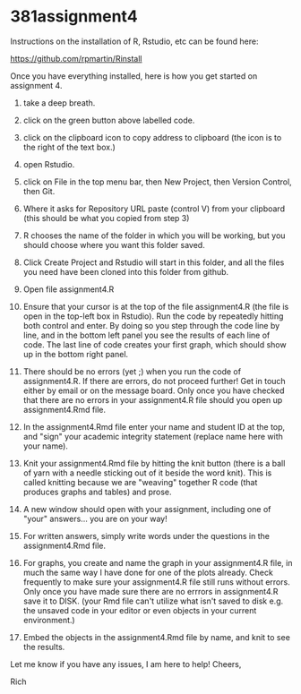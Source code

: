# 381assignment4

Instructions on the installation of R, Rstudio, etc can be found here:

https://github.com/rpmartin/Rinstall

Once you have everything installed, here is how you get started on assignment 4.

1) take a deep breath.

2) click on the green button above labelled code.

3) click on the clipboard icon to copy address to clipboard (the icon is to the right of the text box.)

4) open Rstudio.

5) click on File in the top menu bar, then New Project, then Version Control, then Git.

6) Where it asks for Repository URL paste (control V) from your clipboard (this should be what you copied from step 3)

7) R chooses the name of the folder in which you will be working, but you should choose where you want this folder saved.

8) Click Create Project and Rstudio will start in this folder, and all the files you need have been cloned into this folder from github.

9) Open file assignment4.R

10) Ensure that your cursor is at the top of the file assignment4.R (the file is open in the top-left box in Rstudio).  Run the code by repeatedly hitting both control and enter.  By doing so you step through the code line by line, and in the bottom left panel you see the results of each line of code.  The last line of code creates your first graph, which should show up in the bottom right panel.

11) There should be no errors (yet ;) when you run the code of assignment4.R.  If there are errors, do not proceed further!  Get in touch either by email or on the message board.   Only once you have checked that there are no errors in your assignment4.R file should you open up assignment4.Rmd file.

12) In the assignment4.Rmd file enter your name and student ID at the top, and "sign" your academic integrity statement (replace name here with your name).

13) Knit your assignment4.Rmd file by hitting the knit button (there is a ball of yarn with a needle sticking out of it beside the word knit).  This is called knitting because we are "weaving" together R code (that produces graphs and tables) and prose.

14) A new window should open with your assignment, including one of "your" answers... you are on your way!

15) For written answers, simply write words under the questions in the assignment4.Rmd file.

16) For graphs, you create and name the graph in your assignment4.R file, in much the same way I have done for one of the plots already.  Check frequently to make sure your assignment4.R file still runs without errors.  Only once you have made sure there are no errrors in assignment4.R save it to DISK. (your Rmd file can't utilize what isn't saved to disk e.g. the unsaved code in your editor or even objects in your current environment.)

17) Embed the objects in the assignment4.Rmd file by name, and knit to see the results.

Let me know if you have any issues, I am here to help!  Cheers,

Rich
